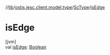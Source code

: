 //[lib](../../../index.md)/[ostis.jesc.client.model.type](../index.md)/[ScType](index.md)/[isEdge](is-edge.md)

# isEdge

[jvm]\
val [isEdge](is-edge.md): [Boolean](https://kotlinlang.org/api/latest/jvm/stdlib/kotlin/-boolean/index.html)
